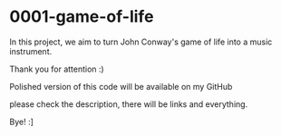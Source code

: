 # 0001-game-of-life
In this project, we aim to turn John Conway's game of life into a music instrument. 

Thank you for attention :)

Polished version of this code will be available on my GitHub

please check the description, there will be links and everything.

Bye! :]